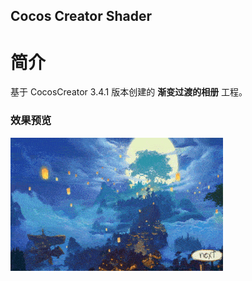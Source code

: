 ## Cocos Creator Shader

# 简介
基于 CocosCreator 3.4.1 版本创建的 **渐变过渡的相册** 工程。

### 效果预览
![image](../../gif/202202/2022022408.gif)